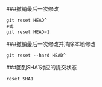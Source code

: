 ###撤销最后一次修改
```
git reset HEAD^ 
#或
git reset HEAD~1
```

###撤销最后一次修改并清除本地修改
```
git reset --hard HEAD^
```

###回到SHA1对应的提交状态
```
reset SHA1
```
